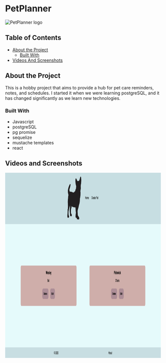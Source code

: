 # PetPlanner

<img src="https://github.com/abbeyperini/PetPlanner/blob/master/pet-planner-client/public/favicon.ico" width="300" alt="PetPlanner logo">

## Table of Contents

* [About the Project](#about-the-project)
  * [Built With](#built-with)
* [Videos And Screenshots](#videos-and-screenshots)

## About the Project

This is a hobby project that aims to provide a hub for pet care reminders, notes, and schedules. I started it when we were learning postgreSQL, and it has changed significantly as we learn new technologies.

### Built With
* Javascript
* postgreSQL
* pg promise
* sequelize
* mustache templates
* react

## Videos and Screenshots

<img src="/screenshots/petPlanner.png" alt="PetPlanner Desktop Screenshot" width="900" height="600">